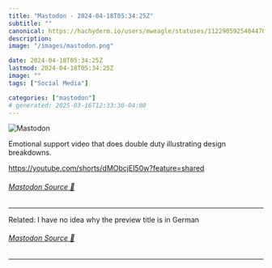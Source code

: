 ```yaml
---
title: "Mastodon - 2024-04-18T05:34:25Z"
subtitle: ""
canonical: https://hachyderm.io/users/mweagle/statuses/112290592540447001
description:
image: "/images/mastodon.png"

date: 2024-04-18T05:34:25Z
lastmod: 2024-04-18T05:34:25Z
image: ""
tags: ["Social Media"]

categories: ["mastodon"]
# generated: 2025-03-16T12:33:30-04:00
---
```

![Mastodon](/images/mastodon.png)

<p>Emotional support video that does double duty illustrating design breakdowns. </p><p><a href="https://youtube.com/shorts/dMObcjEI50w?feature=shared" target="_blank" rel="nofollow noopener noreferrer" translate="no"><span class="invisible">https://</span><span class="ellipsis">youtube.com/shorts/dMObcjEI50w</span><span class="invisible">?feature=shared</span></a></p>


###### [Mastodon Source 🐘](https://hachyderm.io/@mweagle/112290592540447001)

___

<p>Related: I have no idea why the preview title is in German</p>


###### [Mastodon Source 🐘](https://hachyderm.io/@mweagle/112290598337602085)

___
